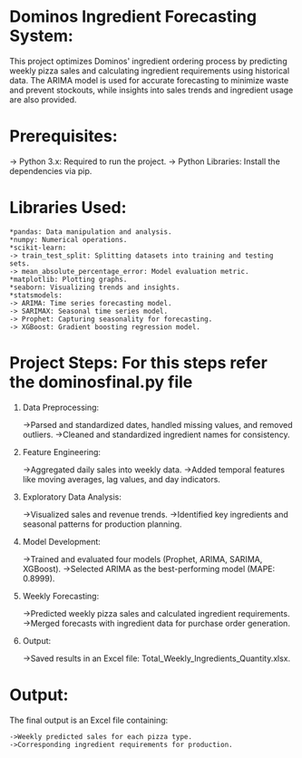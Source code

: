 # Dominos Ingredient Forecasting System:

  This project optimizes Dominos' ingredient ordering process by predicting weekly pizza sales and calculating ingredient requirements using historical data. The ARIMA   model is used for accurate forecasting to minimize waste and prevent stockouts, while insights into sales trends and ingredient usage are also provided.

# Prerequisites:

-> Python 3.x: Required to run the project.
-> Python Libraries: Install the dependencies via pip.

# Libraries Used:

    *pandas: Data manipulation and analysis.
    *numpy: Numerical operations.
    *scikit-learn:
    -> train_test_split: Splitting datasets into training and testing sets.
    -> mean_absolute_percentage_error: Model evaluation metric.
    *matplotlib: Plotting graphs.
    *seaborn: Visualizing trends and insights.
    *statsmodels:
    -> ARIMA: Time series forecasting model.
    -> SARIMAX: Seasonal time series model.
    -> Prophet: Capturing seasonality for forecasting.
    -> XGBoost: Gradient boosting regression model.

# Project Steps: For this steps refer the dominosfinal.py file

1. Data Preprocessing:

    ->Parsed and standardized dates, handled missing values, and removed outliers.
    ->Cleaned and standardized ingredient names for consistency.

2. Feature Engineering:

    ->Aggregated daily sales into weekly data.
    ->Added temporal features like moving averages, lag values, and day indicators.

3. Exploratory Data Analysis:

    ->Visualized sales and revenue trends.
    ->Identified key ingredients and seasonal patterns for production planning.

4. Model Development:

    ->Trained and evaluated four models (Prophet, ARIMA, SARIMA, XGBoost).
    ->Selected ARIMA as the best-performing model (MAPE: 0.8999).

5. Weekly Forecasting:

    ->Predicted weekly pizza sales and calculated ingredient requirements.
    ->Merged forecasts with ingredient data for purchase order generation.

6. Output:

    ->Saved results in an Excel file: Total_Weekly_Ingredients_Quantity.xlsx.

# Output:

The final output is an Excel file containing:

    ->Weekly predicted sales for each pizza type.
    ->Corresponding ingredient requirements for production.
